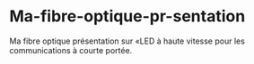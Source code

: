 Ma-fibre-optique-pr-sentation
=============================

Ma fibre optique présentation sur «LED à haute vitesse pour les communications à courte portée.